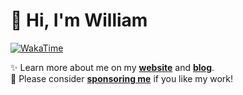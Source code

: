 # 👋 Hi, I'm William
[![WakaTime](https://wakatime.com/badge/user/817e29c1-e1ac-4adc-936b-37bfa447c165.svg)](https://wdh.gg/wakatime)

✨️ Learn more about me on my [**website**](https://wdh.gg/website) and [**blog**](https://wdh.gg/blog).
<br>
💖 Please consider [**sponsoring me**](https://wdh.gg/sponsor) if you like my work!
